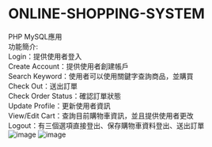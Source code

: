 # ONLINE-SHOPPING-SYSTEM
PHP MySQL應用  
功能簡介:  
Login：提供使用者登入  
Create Account：提供使用者創建帳戶  
Search Keyword：使用者可以使用關鍵字查詢商品，並購買  
Check Out：送出訂單  
Check Order Status：確認訂單狀態  
Update Profile：更新使用者資訊  
View/Edit Cart：查詢目前購物車資訊，並且提供使用者更改  
Logout：有三個選項直接登出、保存購物車資料登出、送出訂單  
![image](https://user-images.githubusercontent.com/80948966/210208566-c418256f-111a-478d-badc-65d3f96bf9fd.png)
![image](https://user-images.githubusercontent.com/80948966/210208610-5e0657b4-9bed-4e4a-9208-95a6a4c07e79.png)

